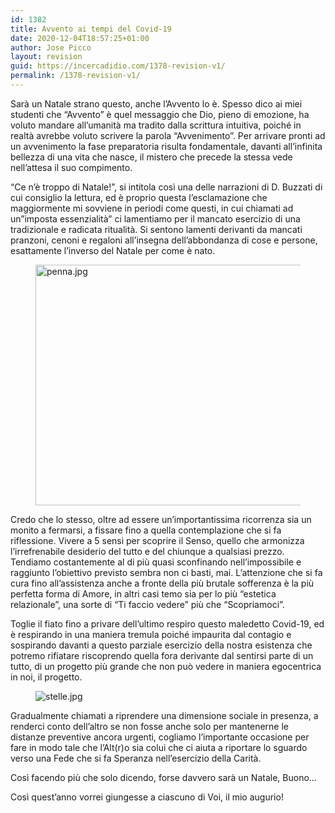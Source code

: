 ```yaml
---
id: 1382
title: Avvento ai tempi del Covid-19
date: 2020-12-04T18:57:25+01:00
author: Jose Picco
layout: revision
guid: https://incercadidio.com/1378-revision-v1/
permalink: /1378-revision-v1/
---
```

Sarà un Natale strano questo, anche l’Avvento lo è. Spesso dico ai miei studenti che “Avvento” è quel messaggio che Dio, pieno di emozione, ha voluto mandare all’umanità ma tradito dalla scrittura intuitiva, poiché in realtà avrebbe voluto scrivere la parola “Avvenimento”. Per arrivare pronti ad un avvenimento la fase preparatoria risulta fondamentale, davanti all’infinita bellezza di una vita che nasce, il mistero che precede la stessa vede nell’attesa il suo compimento. 

“Ce n’è troppo di Natale!”, si intitola così una delle narrazioni di D. Buzzati di cui consiglio la lettura, ed è proprio questa l’esclamazione che maggiormente mi sovviene in periodi come questi, in cui chiamati ad un”imposta essenzialità” ci lamentiamo per il mancato esercizio di una tradizionale e radicata ritualità. Si sentono lamenti derivanti da mancati pranzoni, cenoni e regaloni all’insegna dell’abbondanza di cose e persone, esattamente l’inverso del Natale per come è nato. <figure class="wp-block-image size-large is-resized">

<img src="https://incercadidio.com/wp-content/uploads/2020/12/11.jpg" alt="penna.jpg" class="wp-image-1380" width="809" height="385" srcset="https://incercadidio.com/wp-content/uploads/2020/12/11.jpg 416w, https://incercadidio.com/wp-content/uploads/2020/12/11-300x143.jpg 300w" sizes="(max-width: 809px) 100vw, 809px" /> </figure> 



Credo che lo stesso, oltre ad essere un’importantissima ricorrenza sia un monito a fermarsi, a fissare fino a quella contemplazione che si fa riflessione. Vivere a 5 sensi per scoprire il Senso, quello che armonizza l’irrefrenabile desiderio del tutto e del chiunque a qualsiasi prezzo. Tendiamo costantemente al di più quasi sconfinando nell’impossibile e raggiunto l’obiettivo previsto sembra non ci basti, mai. L’attenzione che si fa cura fino all’assistenza anche a fronte della più brutale sofferenza è la più perfetta forma di Amore, in altri casi temo sia per lo più “estetica relazionale”, una sorte di “Ti faccio vedere” più che “Scopriamoci”.

Toglie il fiato fino a privare dell’ultimo respiro questo maledetto Covid-19, ed è respirando in una maniera tremula poiché impaurita dal contagio e sospirando davanti a questo parziale esercizio della nostra esistenza che potremo rifiatare riscoprendo quella fora derivante dal sentirsi parte di un tutto, di un progetto più grande che non può vedere in maniera egocentrica in noi, il progetto.<figure class="wp-block-image">

![stelle.jpg]() </figure> 

Gradualmente chiamati a riprendere una dimensione sociale in presenza, a renderci conto dell’altro se non fosse anche solo per mantenerne le distanze preventive ancora urgenti, cogliamo l’importante occasione per fare in modo tale che l’Alt(r)o sia colui che ci aiuta a riportare lo sguardo verso una Fede che si fa Speranza nell’esercizio della Carità.

Così facendo più che solo dicendo, forse davvero sarà un Natale, Buono…

Così quest’anno vorrei giungesse a ciascuno di Voi, il mio augurio!